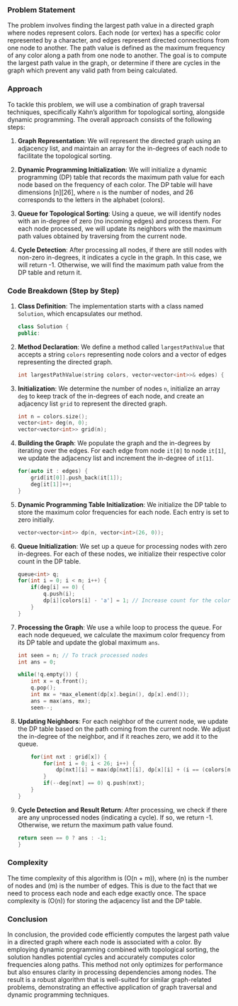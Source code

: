### Problem Statement

The problem involves finding the largest path value in a directed graph where nodes represent colors. Each node (or vertex) has a specific color represented by a character, and edges represent directed connections from one node to another. The path value is defined as the maximum frequency of any color along a path from one node to another. The goal is to compute the largest path value in the graph, or determine if there are cycles in the graph which prevent any valid path from being calculated.

### Approach

To tackle this problem, we will use a combination of graph traversal techniques, specifically Kahn’s algorithm for topological sorting, alongside dynamic programming. The overall approach consists of the following steps:

1. **Graph Representation**: We will represent the directed graph using an adjacency list, and maintain an array for the in-degrees of each node to facilitate the topological sorting.

2. **Dynamic Programming Initialization**: We will initialize a dynamic programming (DP) table that records the maximum path value for each node based on the frequency of each color. The DP table will have dimensions [n][26], where `n` is the number of nodes, and 26 corresponds to the letters in the alphabet (colors).

3. **Queue for Topological Sorting**: Using a queue, we will identify nodes with an in-degree of zero (no incoming edges) and process them. For each node processed, we will update its neighbors with the maximum path values obtained by traversing from the current node.

4. **Cycle Detection**: After processing all nodes, if there are still nodes with non-zero in-degrees, it indicates a cycle in the graph. In this case, we will return -1. Otherwise, we will find the maximum path value from the DP table and return it.

### Code Breakdown (Step by Step)

1. **Class Definition**: The implementation starts with a class named `Solution`, which encapsulates our method.

    ```cpp
    class Solution {
    public:
    ```

2. **Method Declaration**: We define a method called `largestPathValue` that accepts a string `colors` representing node colors and a vector of edges representing the directed graph.

    ```cpp
    int largestPathValue(string colors, vector<vector<int>>& edges) {
    ```

3. **Initialization**: We determine the number of nodes `n`, initialize an array `deg` to keep track of the in-degrees of each node, and create an adjacency list `grid` to represent the directed graph.

    ```cpp
    int n = colors.size();
    vector<int> deg(n, 0);
    vector<vector<int>> grid(n);
    ```

4. **Building the Graph**: We populate the graph and the in-degrees by iterating over the edges. For each edge from node `it[0]` to node `it[1]`, we update the adjacency list and increment the in-degree of `it[1]`.

    ```cpp
    for(auto it : edges) {
        grid[it[0]].push_back(it[1]);
        deg[it[1]]++;
    }
    ```

5. **Dynamic Programming Table Initialization**: We initialize the DP table to store the maximum color frequencies for each node. Each entry is set to zero initially.

    ```cpp
    vector<vector<int>> dp(n, vector<int>(26, 0));
    ```

6. **Queue Initialization**: We set up a queue for processing nodes with zero in-degrees. For each of these nodes, we initialize their respective color count in the DP table.

    ```cpp
    queue<int> q;
    for(int i = 0; i < n; i++) {
        if(deg[i] == 0) {
            q.push(i);
            dp[i][colors[i] - 'a'] = 1; // Increase count for the color of the node
        }
    }
    ```

7. **Processing the Graph**: We use a while loop to process the queue. For each node dequeued, we calculate the maximum color frequency from its DP table and update the global maximum `ans`.

    ```cpp
    int seen = n; // To track processed nodes
    int ans = 0;

    while(!q.empty()) {
        int x = q.front();
        q.pop();
        int mx = *max_element(dp[x].begin(), dp[x].end());
        ans = max(ans, mx);
        seen--;
    ```

8. **Updating Neighbors**: For each neighbor of the current node, we update the DP table based on the path coming from the current node. We adjust the in-degree of the neighbor, and if it reaches zero, we add it to the queue.

    ```cpp
        for(int nxt : grid[x]) {
            for(int i = 0; i < 26; i++) {
                dp[nxt][i] = max(dp[nxt][i], dp[x][i] + (i == (colors[nxt] - 'a')));
            }
            if(--deg[nxt] == 0) q.push(nxt);
        }
    }
    ```

9. **Cycle Detection and Result Return**: After processing, we check if there are any unprocessed nodes (indicating a cycle). If so, we return -1. Otherwise, we return the maximum path value found.

    ```cpp
    return seen == 0 ? ans : -1;
    }
    ```

### Complexity

The time complexity of this algorithm is \(O(n + m)\), where \(n\) is the number of nodes and \(m\) is the number of edges. This is due to the fact that we need to process each node and each edge exactly once. The space complexity is \(O(n)\) for storing the adjacency list and the DP table.

### Conclusion

In conclusion, the provided code efficiently computes the largest path value in a directed graph where each node is associated with a color. By employing dynamic programming combined with topological sorting, the solution handles potential cycles and accurately computes color frequencies along paths. This method not only optimizes for performance but also ensures clarity in processing dependencies among nodes. The result is a robust algorithm that is well-suited for similar graph-related problems, demonstrating an effective application of graph traversal and dynamic programming techniques.